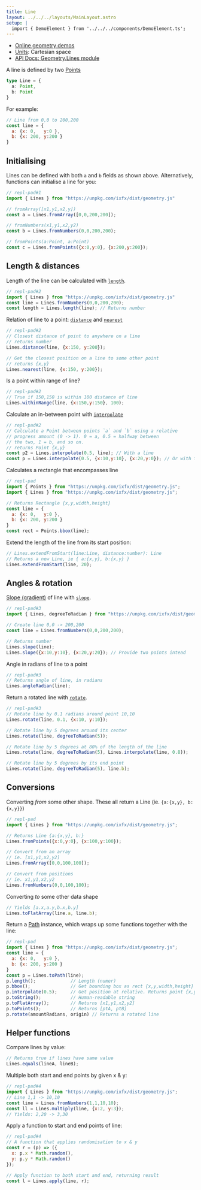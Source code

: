 ```yaml
---
title: Line
layout: ../../../layouts/MainLayout.astro
setup: |
  import { DemoElement } from '../../../components/DemoElement.ts';
---
```


<script type="module" hoist>
import '/src/components/ReplPad';
</script>

* [Online geometry demos](https://clinth.github.io/ixfx-demos/geometry/)
* [Units](../units/): Cartesian space
* [API Docs: Geometry.Lines module](https://clinth.github.io/ixfx/modules/Geometry.Lines.html)

A line is defined by two [Points](../point/)

```typescript
type Line = {
  a: Point,
  b: Point
}
```

For example:
```js
// Line from 0,0 to 200,200
const line = {
  a: {x: 0,   y:0 },
  b: {x: 200, y:200 }
}
```

## Initialising

Lines can be defined with both `a` and `b` fields as shown above. Alternatively, functions can initialise a line for you:

```js
// repl-pad#1
import { Lines } from "https://unpkg.com/ixfx/dist/geometry.js"

// fromArray([x1,y1,x2,y])
const a = Lines.fromArray([0,0,200,200]);

// fromNumbers(x1,y1,x2,y2)
const b = Lines.fromNumbers(0,0,200,200);

// fromPoints(a:Point, a:Point)
const c = Lines.fromPoints({x:0,y:0}, {x:200,y:200});
```

## Length & distances

Length of the line can be calculated with [`length`](https://clinth.github.io/ixfx/modules/Geometry.Lines.html#length).

```js
// repl-pad#2
import { Lines } from "https://unpkg.com/ixfx/dist/geometry.js"
const line = Lines.fromNumbers(0,0,200,200);
const length = Lines.length(line); // Returns number
```

Relation of line to a point: [`distance`](https://clinth.github.io/ixfx/modules/Geometry.Lines.html#distance) and [`nearest`](https://clinth.github.io/ixfx/modules/Geometry.Lines.html#nearest)

```js
// repl-pad#2
// Closest distance of point to anywhere on a line
// returns number
Lines.distance(line, {x:150, y:200});

// Get the closest position on a line to some other point
// returns {x,y}
Lines.nearest(line, {x:150, y:200});
```

<demo-element title="Point math" src="/geometry/line-math/" />


Is a point within range of line?

```js
// repl-pad#2
// True if 150,150 is within 100 distance of line
Lines.withinRange(line, {x:150,y:150}, 100);
```

Calculate an in-between point with [`interpolate`](https://clinth.github.io/ixfx/modules/Geometry.Lines.html#interpolate)

```js
// repl-pad#2
// Calculate a Point between points `a` and `b` using a relative 
// progress amount (0 -> 1). 0 = a, 0.5 = halfway between
// the two, 1 = b, and so on.
// returns Point {x,y}
const p2 = Lines.interpolate(0.5, line); // With a line
const p = Lines.interpolate(0.5, {x:10,y:10}, {x:20,y:0}); // Or with two points
```

Calculates a rectangle that encompasses line

```js
// repl-pad
import { Points } from "https://unpkg.com/ixfx/dist/geometry.js";
import { Lines } from "https://unpkg.com/ixfx/dist/geometry.js";

// Returns Rectangle {x,y,width,height}
const line = {
  a: {x: 0,   y:0 },
  b: {x: 200, y:200 }
}
const rect = Points.bbox(line);
```

Extend the length of the line from its start position:

```js
// Lines.extendFromStart(line:Line, distance:number): Line
// Returns a new Line, ie { a:{x,y}, b:{x,y} }
Lines.extendFromStart(line, 20);
```

## Angles & rotation

[Slope (gradient)](https://en.wikipedia.org/wiki/Slope) of line with [`slope`](https://clinth.github.io/ixfx/modules/Geometry.Lines.html#slope).

```js
// repl-pad#3
import { Lines, degreeToRadian } from "https://unpkg.com/ixfx/dist/geometry.js";

// Create line 0,0 -> 200,200
const line = Lines.fromNumbers(0,0,200,200);

// Returns number
Lines.slope(line);
Lines.slope({x:10,y:10}, {x:20,y:20}); // Provide two points intead
```

Angle in radians of line to a point

```js
// repl-pad#3
// Returns angle of line, in radians
Lines.angleRadian(line);
```

Return a rotated line with [`rotate`](https://clinth.github.io/ixfx/modules/Geometry.Lines.html#rotate).

```js
// repl-pad#3
// Rotate line by 0.1 radians around point 10,10
Lines.rotate(line, 0.1, {x:10, y:10});

// Rotate line by 5 degrees around its center
Lines.rotate(line, degreeToRadian(5));

// Rotate line by 5 degrees at 80% of the length of the line
Lines.rotate(line, degreeToRadian(5), Lines.interpolate(line, 0.8));

// Rotate line by 5 degrees by its end point
Lines.rotate(line, degreeToRadian(5), line.b);
```

<demo-element title="Point math" src="/geometry/line-rotation/" />

## Conversions

Converting _from_ some other shape. These all return a Line (ie. `{a:{x,y}, b:{x,y}}`)

```js
// repl-pad
import { Lines } from "https://unpkg.com/ixfx/dist/geometry.js";

// Returns Line {a:{x,y}, b:}
Lines.fromPoints({x:0,y:0}, {x:100,y:100});

// Convert from an array
// ie. [x1,y1,x2,y2]
Lines.fromArray([0,0,100,100]);

// Convert from positions
// ie. x1,y1,x2,y2
Lines.fromNumbers(0,0,100,100);
```

Converting _to_ some other data shape

```js
// Yields [a.x,a.y,b.x,b.y]
Lines.toFlatArray(line.a, line.b);
```

Return a [Path](../path/) instance, which wraps up some functions together with the line:

```js
// repl-pad
import { Lines } from "https://unpkg.com/ixfx/dist/geometry.js";
const line = {
  a: {x: 0,   y:0 },
  b: {x: 200, y:200 }
}
const p = Lines.toPath(line);
p.length();             // Length (numer)
p.bbox();               // Get bounding box as rect {x,y,width,height}
p.interpolate(0.5);     // Get position at relative. Returns point {x,y}
p.toString();           // Human-readable string
p.toFlatArray();        // Returns [x1,y1,x2,y2]
p.toPoints();           // Returns [ptA, ptB]
p.rotate(amountRadians, origin) // Returns a rotated line
```

## Helper functions

Compare lines by value:

```js
// Returns true if lines have same value
Lines.equals(lineA, lineB);
```

Multiple both start and end points by given x & y:

```js
// repl-pad#4
import { Lines } from "https://unpkg.com/ixfx/dist/geometry.js";
// Line 1,1 -> 10,10
const line = Lines.fromNumbers(1,1,10,10);
const ll = Lines.multiply(line, {x:2, y:3});
// Yields: 2,20 -> 3,30
```

Apply a function to start and end points of line:

```js
// repl-pad#4
// A function that applies randomisation to x & y
const r = (p) => ({
  x: p.x * Math.random(),
  y: p.y * Math.random()
});

// Apply function to both start and end, returning result
const l = Lines.apply(line, r);
```

